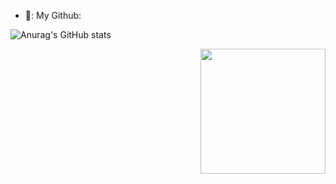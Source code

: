 - 🐋: My Github:   

![Anurag's GitHub stats](https://github-readme-stats.vercel.app/api?username=bewhale&show_icons=true&theme=tokyonight)


<img align='right' src="https://profile-counter.glitch.me/uknowsec/count.svg" width="200">
